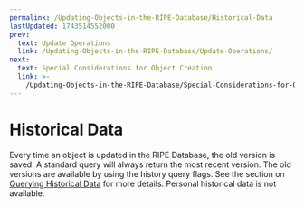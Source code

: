 ```yaml
---
permalink: /Updating-Objects-in-the-RIPE-Database/Historical-Data
lastUpdated: 1743514552000
prev:
  text: Update Operations
  link: /Updating-Objects-in-the-RIPE-Database/Update-Operations/
next:
  text: Special Considerations for Object Creation
  link: >-
    /Updating-Objects-in-the-RIPE-Database/Special-Considerations-for-Object-Creation/
---
```


# Historical Data

Every time an object is updated in the RIPE Database, the old version is saved. A standard query will always return the most recent version. The old versions are available by using the history query flags. See the section on [Querying Historical Data](../Types-of-Queries/Historical-Queries/#historical-queries) for more details. Personal historical data is not available.
